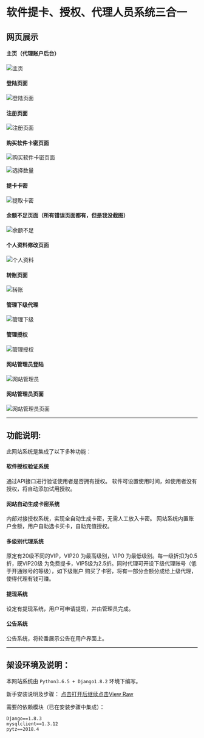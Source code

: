 # 软件提卡、授权、代理人员系统三合一

## 网页展示

#### 主页（代理账户后台）

![主页](https://github.com/simplerjiang/proxy_code_system/blob/master/README_img/index.png)

#### 登陆页面

![登陆页面](https://github.com/simplerjiang/proxy_code_system/blob/master/README_img/login.png)

#### 注册页面

![注册页面](https://github.com/simplerjiang/proxy_code_system/blob/master/README_img/reg.png)

#### 购买软件卡密页面

![购买软件卡密页面](https://github.com/simplerjiang/proxy_code_system/blob/master/README_img/software_list.png)

![选择数量](https://github.com/simplerjiang/proxy_code_system/blob/master/README_img/buy_item.png)

#### 提卡卡密

![提取卡密](https://github.com/simplerjiang/proxy_code_system/blob/master/README_img/get_code_list.png)

#### 余额不足页面（所有错误页面都有，但是我没截图）

![余额不足](https://github.com/simplerjiang/proxy_code_system/blob/master/README_img/wrong.png)

#### 个人资料修改页面

![个人资料](https://github.com/simplerjiang/proxy_code_system/blob/master/README_img/profile.png)

#### 转账页面

![转账](https://github.com/simplerjiang/proxy_code_system/blob/master/README_img/transfer.png)

#### 管理下级代理

![管理下级](https://github.com/simplerjiang/proxy_code_system/blob/master/README_img/contorl_down_proxy.png)

#### 管理授权

![管理授权](https://github.com/simplerjiang/proxy_code_system/blob/master/README_img/contorl_auth.png)

#### 网站管理员登陆

![网站管理员](https://github.com/simplerjiang/proxy_code_system/blob/master/README_img/admin_login.png)

#### 网站管理员页面

![网站管理员页面](https://github.com/simplerjiang/proxy_code_system/blob/master/README_img/admin_control.png)



---

## 功能说明:

此网站系统是集成了以下多种功能：

#### 软件授权验证系统

通过API接口进行验证使用者是否拥有授权。
软件可设置使用时间，如使用者没有授权，将自动添加试用授权。

#### 网站自动生成卡密系统

内部对接授权系统，实现全自动生成卡密，无需人工放入卡密。
网站系统内置账户金额，用户自助选卡买卡，自助充值授权。

#### 多级别代理系统

原定有20级不同的VIP，VIP20 为最高级别，VIP0 为最低级别。每一级折扣为0.5折，既VIP20级
为免费提卡，VIP5级为2.5折。同时代理可开设下级代理账号（低于开通账号的等级），如下级账户
购买了卡密，将有一部分金额分成给上级代理，使得代理有钱可赚。

#### 提现系统

设定有提现系统，用户可申请提现，并由管理员完成。

#### 公告系统

公告系统，将轮番展示公告在用户界面上。

---

## 架设环境及说明：

本网站系统由 `Python3.6.5 + Django1.8.2` 环境下编写。

新手安装说明及步骤： [点击打开后继续点击View Raw](https://github.com/simplerjiang/proxy_code_system/blob/master/%E4%B8%BB%E7%AB%99%E6%9E%B6%E8%AE%BE%E6%95%99%E7%A8%8B.docx)

需要的依赖模块（已在安装步骤中集成）：
``` python3
Django==1.8.3
mysqlclient==1.3.12
pytz==2018.4
```
